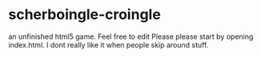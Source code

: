 # scherboingle-croingle
an unfinished html5 game. Feel free to edit
Please please start by opening index.html.
I dont really like it when people skip around stuff.
